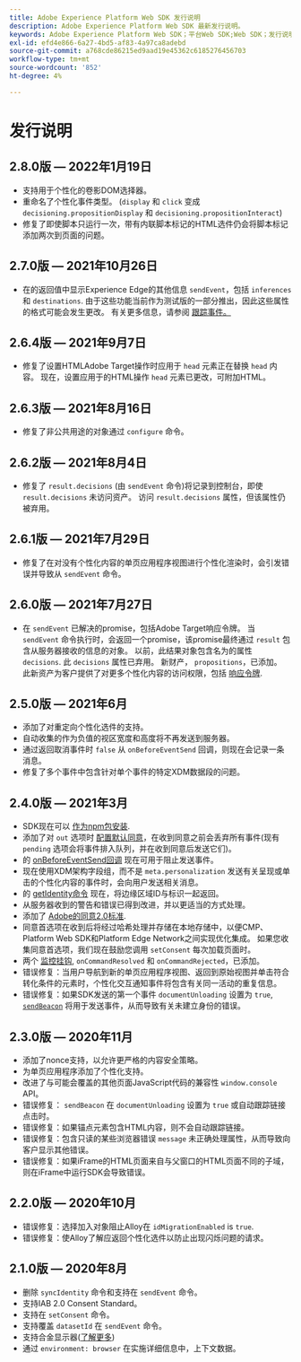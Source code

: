 ```yaml
---
title: Adobe Experience Platform Web SDK 发行说明
description: Adobe Experience Platform Web SDK 最新发行说明。
keywords: Adobe Experience Platform Web SDK；平台Web SDK;Web SDK；发行说明；
exl-id: efd4e866-6a27-4bd5-af83-4a97ca8adebd
source-git-commit: a768cde86215ed9aad19e45362c6185276456703
workflow-type: tm+mt
source-wordcount: '852'
ht-degree: 4%

---
```


# 发行说明

## 2.8.0版 — 2022年1月19日

* 支持用于个性化的卷影DOM选择器。
* 重命名了个性化事件类型。 (`display` 和 `click` 变成 `decisioning.propositionDisplay` 和 `decisioning.propositionInteract`)
* 修复了即使脚本只运行一次，带有内联脚本标记的HTML选件仍会将脚本标记添加两次到页面的问题。

## 2.7.0版 — 2021年10月26日

* 在的返回值中显示Experience Edge的其他信息 `sendEvent`，包括 `inferences` 和 `destinations`. 由于这些功能当前作为测试版的一部分推出，因此这些属性的格式可能会发生更改。 有关更多信息，请参阅 [跟踪事件。](fundamentals/tracking-events.md)

## 2.6.4版 — 2021年9月7日

* 修复了设置HTMLAdobe Target操作时应用于 `head` 元素正在替换 `head` 内容。 现在，设置应用于的HTML操作 `head` 元素已更改，可附加HTML。

## 2.6.3版 — 2021年8月16日

* 修复了非公共用途的对象通过 `configure` 命令。

## 2.6.2版 — 2021年8月4日

* 修复了 `result.decisions` (由 `sendEvent` 命令)将记录到控制台，即使 `result.decisions` 未访问资产。 访问 `result.decisions` 属性，但该属性仍被弃用。

## 2.6.1版 — 2021年7月29日

* 修复了在对没有个性化内容的单页应用程序视图进行个性化渲染时，会引发错误并导致从 `sendEvent` 命令。

## 2.6.0版 — 2021年7月27日

* 在 `sendEvent` 已解决的promise，包括Adobe Target响应令牌。 当 `sendEvent` 命令执行时，会返回一个promise，该promise最终通过 `result` 包含从服务器接收的信息的对象。 以前，此结果对象包含名为的属性 `decisions`. 此 `decisions` 属性已弃用。 新财产， `propositions`，已添加。 此新资产为客户提供了对更多个性化内容的访问权限，包括 [响应令牌](https://experienceleague.adobe.com/docs/experience-platform/edge/personalization/adobe-target/accessing-response-tokens.html).

## 2.5.0版 — 2021年6月

* 添加了对重定向个性化选件的支持。
* 自动收集的作为负值的视区宽度和高度将不再发送到服务器。
* 通过返回取消事件时 `false` 从 `onBeforeEventSend` 回调，则现在会记录一条消息。
* 修复了多个事件中包含针对单个事件的特定XDM数据段的问题。

## 2.4.0版 — 2021年3月

* SDK现在可以 [作为npm包安装](https://experienceleague.adobe.com/docs/experience-platform/edge/fundamentals/installing-the-sdk.html?lang=zh-Hans).
* 添加了对 `out` 选项时 [配置默认同意](https://experienceleague.adobe.com/docs/experience-platform/edge/fundamentals/configuring-the-sdk.html#default-consent)，在收到同意之前会丢弃所有事件(现有 `pending` 选项会将事件排入队列，并在收到同意后发送它们)。
* 的 [onBeforeEventSend回调](https://experienceleague.adobe.com/docs/experience-platform/edge/fundamentals/configuring-the-sdk.html#onbeforeeventsend) 现在可用于阻止发送事件。
* 现在使用XDM架构字段组，而不是 `meta.personalization` 发送有关呈现或单击的个性化内容的事件时，会向用户发送相关消息。
* 的 [getIdentity命令](https://experienceleague.adobe.com/docs/experience-platform/edge/identity/overview.html#retrieving-the-visitor-id) 现在，将边缘区域ID与标识一起返回。
* 从服务器收到的警告和错误已得到改进，并以更适当的方式处理。
* 添加了 [Adobe的同意2.0标准](https://experienceleague.adobe.com/docs/experience-platform/edge/consent/supporting-consent.html?communicating-consent-preferences-via-the-adobe-standard).
* 同意首选项在收到后将经过哈希处理并存储在本地存储中，以便CMP、Platform Web SDK和Platform Edge Network之间实现优化集成。 如果您收集同意首选项，我们现在鼓励您调用 `setConsent` 每次加载页面时。
* 两个 [监控挂钩](https://github.com/adobe/alloy/wiki/Monitoring-Hooks), `onCommandResolved` 和 `onCommandRejected`，已添加。
* 错误修复：当用户导航到新的单页应用程序视图、返回到原始视图并单击符合转化条件的元素时，个性化交互通知事件将包含有关同一活动的重复信息。
* 错误修复：如果SDK发送的第一个事件 `documentUnloading` 设置为 `true`, [`sendBeacon`](https://developer.mozilla.org/zh-CN/docs/Web/API/Navigator/sendBeacon) 将用于发送事件，从而导致有关未建立身份的错误。

## 2.3.0版 — 2020年11月

* 添加了nonce支持，以允许更严格的内容安全策略。
* 为单页应用程序添加了个性化支持。
* 改进了与可能会覆盖的其他页面JavaScript代码的兼容性 `window.console` API。
* 错误修复： `sendBeacon` 在 `documentUnloading` 设置为 `true` 或自动跟踪链接点击时。
* 错误修复：如果锚点元素包含HTML内容，则不会自动跟踪链接。
* 错误修复：包含只读的某些浏览器错误 `message` 未正确处理属性，从而导致向客户显示其他错误。
* 错误修复：如果iFrame的HTML页面来自与父窗口的HTML页面不同的子域，则在iFrame中运行SDK会导致错误。

## 2.2.0版 — 2020年10月

* 错误修复：选择加入对象阻止Alloy在 `idMigrationEnabled` is `true`.
* 错误修复：使Alloy了解应返回个性化选件以防止出现闪烁问题的请求。

## 2.1.0版 — 2020年8月

* 删除 `syncIdentity` 命令和支持在 `sendEvent` 命令。
* 支持IAB 2.0 Consent Standard。
* 支持在 `setConsent` 命令。
* 支持覆盖 `datasetId` 在 `sendEvent` 命令。
* 支持合金显示器([了解更多](https://github.com/adobe/alloy/wiki/Monitoring-Hooks))
* 通过 `environment: browser` 在实施详细信息中，上下文数据。

